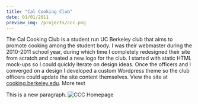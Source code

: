 ```yaml
--- 
title: "Cal Cooking Club"
date: 01/01/2011
preview_img: /projects/ccc.png
---
```


The Cal Cooking Club is a student run UC Berkeley club that aims to promote cooking among the student body. I was their webmaster during the 2010-2011 school year, during which time I completely redesigned their site from scratch and created a new logo for the club. I started with static HTML mock-ups so I could quickly iterate on design ideas. Once the officers and I converged on a design I developed a custom Wordpress theme so the club officers could update the site content themselves. View the site at [cooking.berkeley.edu][c]. More text

This is a new paragraph. ![CCC Homepage][ci]

[c]: http://cooking.berkeley.edu
[ci]: /projects/ccc.png
